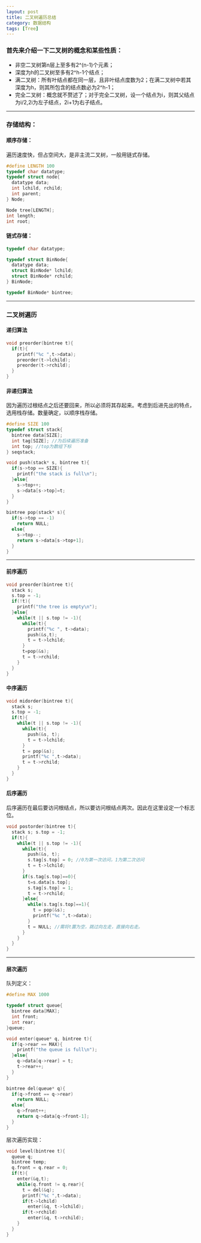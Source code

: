 ```yaml
---
layout: post
title: 二叉树遍历总结
category: 数据结构
tags: [Tree]
---
```


### 首先来介绍一下二叉树的概念和某些性质：

* 非空二叉树第n层上至多有2^(n-1)个元素；
* 深度为h的二叉树至多有2^h-1个结点；
* 满二叉树：所有叶结点都在同一层，且非叶结点度数为2；在满二叉树中若其深度为h，则其所包含的结点数必为2^h-1；
* 完全二叉树：概念就不赘述了；对于完全二叉树，设一个结点为i，则其父结点为i/2,2i为左子结点，2i+1为右子结点。

---

### 存储结构：

#### 顺序存储：

遍历速度快，但占空间大，是非主流二叉树，一般用链式存储。

```cpp
#define LENGTH 100
typedef char datatype;
typedef struct node{
  datatype data;
  int lchild, rchild;
  int parent;
} Node;

Node tree[LENGTH];
int length;
int root;
```

#### 链式存储：

```cpp
typedef char datatype;

typedef struct BinNode{
  datatype data;
  struct BinNode* lchild;
  struct BinNode* rchild;
} BinNode;

typedef BinNode* bintree;
```

---

### 二叉树遍历

#### 递归算法

```cpp
void preorder(bintree t){
  if(t){
    printf("%c ",t->data);
    preorder(t->lchild);
    preorder(t->rchild);
  }
}
```

#### 非递归算法

因为遍历过根结点之后还要回来，所以必须将其存起来。考虑到后进先出的特点，选用栈存储。数量确定，以顺序栈存储。

```cpp
#define SIZE 100
typedef struct stack{
  bintree data[SIZE];
  int tag[SIZE]; //为后续遍历准备
  int top; //top为数组下标
} seqstack;

void push(stack* s, bintree t){
  if(s->top == SIZE){
    printf("the stack is full\n");
  }else{
    s->top++;
    s->data[s->top]=t;
  }
}

bintree pop(stack* s){
  if(s->top == -1)
    return NULL;
  else{
    s->top--;
    return s->data[s->top+1];
  }
}
```

---

#### 前序遍历

```cpp
void preorder(bintree t){
  stack s;
  s.top = -1;
  if(!t){
    printf("the tree is empty\n");
  }else{
    while(t || s.top != -1){
      while(t){
        printf("%c ", t->data);
        push(&s,t);
        t = t->lchild;
      }
      t=pop(&s);
      t = t->rchild;
    }
  }
}
```

#### 中序遍历

```cpp
void midorder(bintree t){
  stack s;
  s.top = -1;
  if(t){
    while(t || s.top != -1){
      while(t){
        push(&s, t);
        t = t->lchild;
      }
      t = pop(&s);
      printf("%c ",t->data);
      t = t->rchild;
    }
  }
}
```

#### 后序遍历

后序遍历在最后要访问根结点，所以要访问根结点两次。因此在这里设定一个标志位。

```cpp
void postorder(bintree t){
  stack s; s.top = -1;
  if(t){
    while(t || s.top != -1){
      while(t){
        push(&s, t);
        s.tag[s.top] = 0; //0为第一次访问，1为第二次访问
        t = t->lchild;
      }
      if(s.tag[s.top]==0){
        t=s.data[s.top];
        s.tag[s.top] = 1;
        t = t->rchild;
      }else{
        while(s.tag[s.top]==1){
          t = pop(&s);
          printf("%c ",t->data);
        }
        t = NULL; //需将t置为空，跳过向左走，直接向右走。
      }
    }
  }
}
```

---

#### 层次遍历

队列定义：

```cpp
#define MAX 1000

typedef struct queue{
  bintree data[MAX];
  int front;
  int rear;
}queue;

void enter(queue* q, bintree t){
  if(q->rear == MAX){
    printf("the queue is full\n");
  }else{
    q->data[q->rear] = t;
    t->rear++;
  }
}

bintree del(queue* q){
  if(q->front == q->rear)
    return NULL;
  else{
    q->front++;
    return q->data[q->front-1];
  }
}
```

层次遍历实现：

```cpp
void level(bintree t){
  queue q;
  bintree temp;
  q.front = q.rear = 0;
  if(t){
    enter(&q,t);
    while(q.front != q.rear){
      t = del(&q);
      printf("%c ",t->data);
      if(t->lchild)
        enter(&q, t->lchild);
      if(t->rchild)
        enter(&q, t->rchild);
    }
  }
}
```
